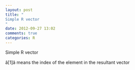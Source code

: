 ```yaml
---
layout: post
title: "
Simple R vector
"
date: 2012-09-27 13:02
comments: true
categories: R
---
```


Simple R vector


â[1]â means the index of the element in the resultant vector

